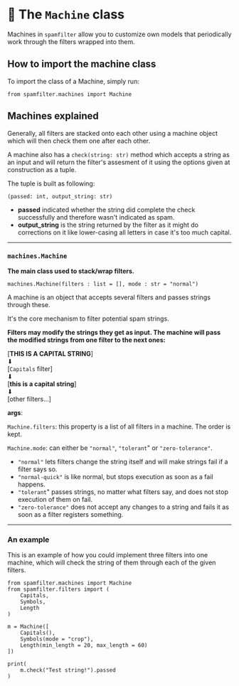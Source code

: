 # 🎨 The `Machine` class

Machines in `spamfilter` allow you to customize own models that periodically work through the filters wrapped into them.

## How to import the machine class

To import the class of a Machine, simply run:

```
from spamfilter.machines import Machine
```

## Machines explained
Generally, all filters are stacked onto each other using a machine object which will then check them one after each other.

A machine also has a `check(string: str)` method which accepts a string as an input and will return the filter's assesment of it using the options given at construction as a tuple.

The tuple is built as following:
```
(passed: int, output_string: str)
```
 - **passed** indicated whether the string did complete the check successfully and therefore wasn't indicated as spam.
 - **output_string** is the string returned by the filter as it might do corrections on it like lower-casing all letters in case it's too much capital.

---

### `machines.Machine`
**The main class used to stack/wrap filters.**

`machines.Machine(filters : list = [], mode : str = "normal")`

A machine is an object that accepts several filters and passes strings through these.

It's the core mechanism to filter potential spam strings.

**Filters may modify the strings they get as input. The machine will pass the modified strings from one filter to the next ones:**

[**THIS IS A CAPITAL STRING**]\
 ⬇\
[`Capitals` filter]\
 ⬇\
[**this is a capital string**]\
 ⬇\
[other filters...]

**args**:

`Machine.filters`: this property is a list of all filters in a machine. The order is kept.

`Machine.mode`: can either be `"normal"`, `"tolerant`" or `"zero-tolerance"`.

 - `"normal"` lets filters change the string itself and will make strings fail if a filter says so.
 - `"normal-quick"` is like normal, but stops execution as soon as a fail happens.
 - `"tolerant`" passes strings, no matter what filters say, and does not stop execution of them on fail.
 - `"zero-tolerance"` does not accept any changes to a string and fails it as soon as a filter registers something.

---
### An example

This is an example of how you could implement three filters into one machine, which will check the string of them through each of the given filters.

```
from spamfilter.machines import Machine
from spamfilter.filters import (
    Capitals,
    Symbols,
    Length
)

m = Machine([
    Capitals(),
    Symbols(mode = "crop"),
    Length(min_length = 20, max_length = 60)
])

print(
    m.check("Test string!").passed
)
```
